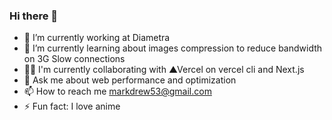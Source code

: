 ### Hi there 👋

<!--
**markozxuu/markozxuu** is a ✨ _special_ ✨ repository because its `README.md` (this file) appears on your GitHub profile.

Here are some ideas to get you started:

- 🔭 I’m currently working on ...
- 🌱 I’m currently learning ...
- 💻 I’m currently to collaborate on ...
- 🤔 I’m looking for help with ...
- 💬 Ask me about ...
- 📫 How to reach me: ...
- 😄 Pronouns: ...
- ⚡ Fun fact: ...
-->

- 🔭 I’m currently working at Diametra
- 🌱 I’m currently learning about images compression to reduce bandwidth on 3G Slow connections
- 👨‍💻 I'm currently collaborating with ▲Vercel on vercel cli and Next.js
- 💬 Ask me about web performance and optimization
- 📫 How to reach me markdrew53@gmail.com
- ⚡ Fun fact: I love anime
